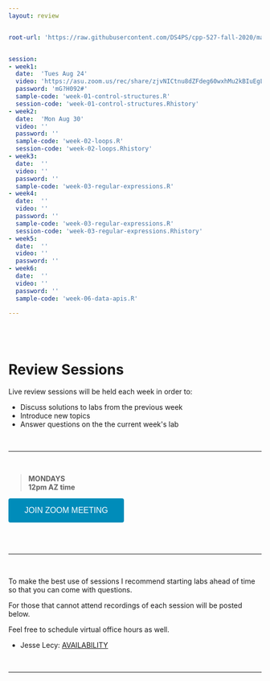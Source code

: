 ```yaml
---
layout: review


root-url: 'https://raw.githubusercontent.com/DS4PS/cpp-527-fall-2020/master/review-sessions/'


session: 
- week1:
  date:  'Tues Aug 24'  
  video: 'https://asu.zoom.us/rec/share/zjvNICtnu8dZFdeg60wxhMu2kBIuEgLzKpFL0ENFCxAutjNRoh7Qv4Y-FS_x1To4.jA5BkU07monHPkKj'
  password: 'mG?H092#'
  sample-code: 'week-01-control-structures.R' 
  session-code: 'week-01-control-structures.Rhistory' 
- week2:
  date:  'Mon Aug 30'  
  video: ''
  password: ''
  sample-code: 'week-02-loops.R' 
  session-code: 'week-02-loops.Rhistory' 
- week3:
  date:  ''  
  video: ''
  password: ''
  sample-code: 'week-03-regular-expressions.R' 
- week4:
  date:  ''  
  video: ''
  password: ''
  sample-code: 'week-03-regular-expressions.R'
  session-code: 'week-03-regular-expressions.Rhistory'
- week5:
  date:  ''  
  video: ''
  password: ''
- week6:
  date:  ''  
  video: ''
  password: ''
  sample-code: 'week-06-data-apis.R'

---
```





<br><br>

# Review Sessions 

Live review sessions will be held each week in order to: 

* Discuss solutions to labs from the previous week 
* Introduce new topics 
* Answer questions on the the current week's lab 


<br> 
<hr>
<br>


> **MONDAYS**    
> **12pm AZ time** 

<a href='https://asu.zoom.us/j/87540573400' target=""> <button class="zoom">JOIN ZOOM MEETING</button></a>

<br>



<!--  **Add to your calendar:** <a target="_blank" href=""><img border="0" src="https://www.google.com/calendar/images/ext/gc_button1_en.gif"></a>  -->




<br> 
<hr>
<br>


To make the best use of sessions I recommend starting labs ahead of time so that you can come with questions. 

For those that cannot attend recordings of each session will be posted below. 

Feel free to schedule virtual office hours as well.   

* Jesse Lecy: [AVAILABILITY](https://calendly.com/lecy/)


<br> 
<hr>
<br>
<br>





<style>
.zoom {
  background-color: #008CBA; 
  border: none;
  color: white;
  padding: 15px 32px;
  text-align: center;
  text-decoration: none;
  display: inline-block;
  font-size: 16px;
  border-radius: 4px;
}
</style>




